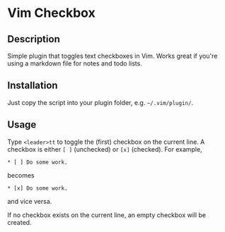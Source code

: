 

Vim Checkbox
============


Description
-----------

Simple plugin that toggles text checkboxes in Vim. Works great if you're using
a markdown file for notes and todo lists.


Installation
------------

Just copy the script into your plugin folder, e.g. `~/.vim/plugin/`.


Usage
-----

Type `<leader>tt` to toggle the (first) checkbox on the current line. A checkbox
is either `[ ]` (unchecked) or `[x]` (checked). For example,

    * [ ] Do some work.

becomes

	* [x] Do some work.

and vice versa.

If no checkbox exists on the current line, an empty checkbox will be created.
